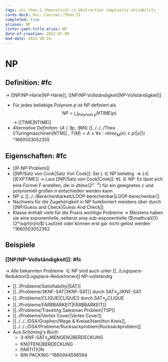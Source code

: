 ```yaml
---
tags: uni theo-2 theoretical-cs abstraction complexity solvability
cards-deck: Uni::Courses::Theo-II
completed: true
aliases: NP
linter-yaml-title-alias: NP
date-of-creation: 2022-07-09
mod-date: 2022-10-24
---
```


# NP

## Definition: #fc
→ [[NP/NP-Härte|NP-Härte]], [[NP/NP-Vollständigkeit|NP-Vollständigkeit]]
- Für jedes beliebige Polynom $p$ ist $\text{NP}$ definiert als $$NP = \bigcup_{\text{Polynom }p} NTIME(p)$$
	→ [[TIME|NTIME]]
- *Alternative Definition*: $\{A \mid\exists p,~\exists M \in$ [[../../../Theo I/Turingmaschinen|NTM]] $, ~T(M)=A \wedge \forall x: ntime_M(x) \leq p(|x|)\}$
^1660503052355

## Eigenschaften: #fc
- [[P-NP-Problem]]
- [[NP/Satz von Cook|Satz Von Cook]]: Sei $L \in\text{NP}$ beliebig $\Rightarrow L \in$ [[EXPTIME]]
	→ Laut [[NP/Satz von Cook|Cook]]: $\forall L\in\text{NP}:$ Es lässt sich eine Formel $F$ erstellen, die in $dtime(2^{c\cdot n})$ für ein geeignetes $c$ und polynomiell großen $n$ entschieden werden kann
- NP $\subseteq$ [[../../Berechenbarkeit/LOOP-berechenbar|LOOP-berechenbar]]
- Nachweis für die Zugehörigkeit in $\text{NP}$ funktioniert meistens über durch [[NP/Guess and Check|Guess And Check]]
- Klasse enthält viele für die Praxis wichtige Probleme
	→ Meistens haben sie eine exponentielle, seltenst eine sub-exponentielle ($\mathcal{O}(2^\sqrt{n}n)$) Laufzeit oder können erst gar nicht gelöst werden
^1660503052362

## Beispiele

### [[NP/NP-Vollständigkeit]]: #fc
→ Alle bekannten Probleme $\in\text{NP}$ sind auch unter [[../Logspace-Reduktion|Logspace-Reduktionen]] $\text{NP}$-vollständig
- [[../Probleme/Satisfiability|SAT]]
- [[../Probleme/3KNF-SAT|3KNF-SAT]] durch $\text{SAT}\leq_p\text{3KNF-SAT}$
- [[../Probleme/CLIQUE|CLIQUE]] durch $\text{SAT}\leq_p\text{CLIQUE}$
- [[../Probleme/FÄRBBARKEIT|FÄRBBARKEIT]]
- [[../Probleme/Traveling Salesman Problem|TSP]]
- [[../Probleme/Vertex Cover|Vertex Cover]]
- [[../../../DSA/Graphen/Wege & Kreise|Hamilton Kreis]], [[../../../DSA/Probleme/Rucksackproblem|Rucksackproblem]]
- Aus *Schöning's Buch*:
	- $\text{3-KNF-SAT}\leq_p\text{MENGENÜBERDECKUNG}$
	- $\text{KNOTENÜBERDECKUNG}$
	- $\text{PARTITION}$
	- $\text{BIN PACKING}$
^1660944596584

